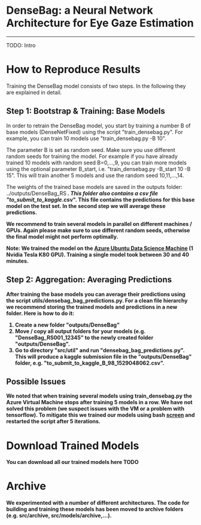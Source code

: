 
# DenseBag: a Neural Network Architecture for Eye Gaze Estimation
---------------------------
TODO: Intro


# How to Reproduce Results

Training the DenseBag model consists of two steps. In the following they are explained in detail.

## Step 1: Bootstrap & Training: Base Models
In order to retrain the DenseBag model, you start by training a number B of base models (DenseNetFixed) using the script "train_densebag.py". For example, you can train 10 models use "train_densebag.py -B 10".

The parameter B is set as random seed. Make sure you use different random seeds for training the model. For example if you have already trained 10 models with random seed B=0,...,9, you can train more models using the optional parameter B_start, i.e. "train_densebag.py -B_start 10 -B 15". This will train another 5 models and use the random seed 10,11,...,14.

The weights of the trained base models are saved in the outputs folder: ../outputs/DenseBag_RS<B>_<timestamp> . This folder also contains a csv file "to_submit_to_kaggle_<timestamp>.csv". This file contains the predictions for this base model on the test set. In the second step we will average these predictions.

We recommend to train several models in parallel on different machines / GPUs. Again please make sure to use different random seeds, otherwise the final model might not perform optimally.

Note: We trained the model on the [Azure Ubuntu Data Science Machine](https://azuremarketplace.microsoft.com/en-us/marketplace/apps/microsoft-ads.linux-data-science-vm-ubuntu?tab=Overview) (1 Nvidia Tesla K80 GPU). Training a single model took between 30 and 40 minutes. 

## Step 2: Aggregation: Averaging Predictions

After training the base models you can average their predictions using the script utils/densebag_bag_predictions.py. For a clean file hierarchy we recommend storing the trained models and predictions in a new folder. Here is how to do it:
1. Create a new folder "outputs/DenseBag"
2. Move / copy all output folders for your models (e.g. "DenseBag_RS001_12345" to the newly created folder "outputs/DenseBag".
3. Go to directory "src/util" and run "densebag_bag_predictions.py". This will produce a kaggle submission file in the "outputs/DenseBag" folder, e.g. "to_submit_to_kaggle_B_98_1529048062.csv".

## Possible Issues

We noted that when training several models using train_densebag.py the Azure Virtual Machine stops after training 5 models in a row. We have not solved this problem (we suspect issues with the VM or a problem with tensorflow). To mitigate this we trained our models using bash [screen](https://ss64.com/bash/screen.html) and restarted the script after 5 iterations.


# Download Trained Models
You can download all our trained models here TODO

# Archive
We experimented with a number of different architectures. The code for building and training these models has been moved to archive folders (e.g. src/archive, src/models/archive,...).



